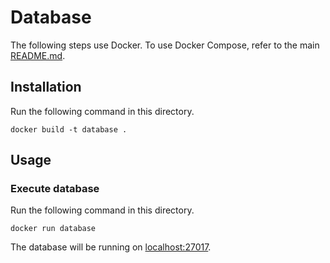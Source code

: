 # Database

The following steps use Docker. To use Docker Compose, refer to the main [README.md](../README.md).

## Installation

Run the following command in this directory.

```shell
docker build -t database .
```

## Usage

### Execute database

Run the following command in this directory.

```shell
docker run database
```

The database will be running on [localhost:27017](http://localhost:27017).

